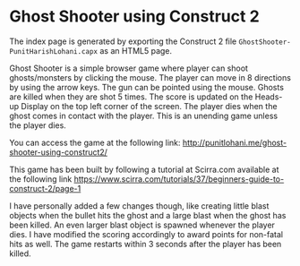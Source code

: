 # Ghost Shooter using Construct 2

The index page is generated by exporting the Construct 2 file `GhostShooter-PunitHarishLohani.capx` as an HTML5 page.

Ghost Shooter is a simple browser game where player can shoot ghosts/monsters by clicking the mouse. The player can move in 8 directions by using the arrow keys. The gun can be pointed using the mouse. Ghosts are killed when they are shot 5 times. The score is updated on the Heads-up Display on the top left corner of the screen. The player dies when the ghost comes in contact with the player. This is an unending game unless the player dies.

You can access the game at the following link:
http://punitlohani.me/ghost-shooter-using-construct2/

This game has been built by following a tutorial at Scirra.com available at the following link
https://www.scirra.com/tutorials/37/beginners-guide-to-construct-2/page-1

I have personally added a few changes though, like creating little blast objects when the bullet hits the ghost and a large blast when the ghost has been killed. An even larger blast object is spawned whenever the player dies. I have modified the scoring accordingly to award points for non-fatal hits as well. The game restarts within 3 seconds after the player has been killed.